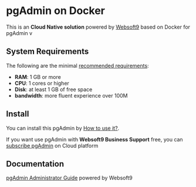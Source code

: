 # pgAdmin on Docker  

This is an **Cloud Native solution** powered by [Websoft9](https://www.websoft9.com) based on Docker for pgAdmin v

## System Requirements

The following are the minimal [recommended requirements](https://github.com/postgres/pgadmin4/blob/master/requirements.txt):

* **RAM**: 1 GB or more
* **CPU**: 1 cores or higher
* **Disk**: at least 1 GB of free space
* **bandwidth**: more fluent experience over 100M  

## Install

You can install this pgAdmin by [How to use it?](https://github.com/Websoft9/docker-library#how-to-use-it).   

If you want use pgAdmin with **Websoft9 Business Support** free, you can [subscribe pgAdmin](https://www.websoft9.com/apps) on Cloud platform

## Documentation

[pgAdmin Administrator Guide](https://support.websoft9.com/docs/pgadmin) powered by Websoft9
